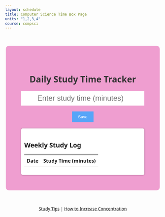```yaml
---
layout: schedule
title: Computer Science Time Box Page
units: "1,2,3,4"
course: compsci
---
```

<html lang="en">
<head>
    <meta charset="UTF-8">
    <meta name="viewport" content="width=device-width, initial-scale=1.0">
    <title>Daily Instrument Practice Tracker</title>
    <style>
        body {
            background-image: url({{site.baseurl}}/images/studying.png);;
            background-size: contain;
            background-repeat: no-repeat;
            background-attachment: fixed;
            font-family: 'Segoe UI', sans-serif;
        }
        .container {
            text-align: center;
            padding: 50px;
            background-color: rgb(239, 158, 208);
            border-radius: 10px;
            margin: 50px auto;
            max-width: 400px;
        }
        h1 {
            color: #333;
        }
        #study-time {
            font-size: 24px;
            padding: 10px;
            width: 100%;
            border: none;
            text-align: center;
        }
        #save-button {
            background-color: #57A5F8;
            color: #fff;
            border: none;
            padding: 10px 20px;
            cursor: pointer;
        }
        /* Style for the weekly study log */
        #weekly-log {
            text-align: left;
            margin-top: 20px;
            padding: 10px;
            background-color: #fff;
            border-radius: 5px;
            box-shadow: 0px 0px 5px rgba(0, 0, 0, 0.3);
        }
        #weekly-log table {
            width: 100%;
            border-collapse: collapse;
        }
        #weekly-log th, #weekly-log td {
            padding: 8px;
            border-bottom: 1px solid #ddd;
        }
    </style>
</head>
<body>
    <div class="container">
        <h1>Daily Study Time Tracker</h1>
        <input type="number" id="study-time" placeholder="Enter study time (minutes)">
        <br><br>
        <button id="save-button">Save</button>
        <!-- Weekly Study Log Display -->
        <div id="weekly-log">
            <h2>Weekly Study Log</h2>
            <table>
                <thead>
                    <tr>
                        <th>Date</th>
                        <th>Study Time (minutes)</th>
                    </tr>
                </thead>
                <tbody>
                    <!-- Study log entries will be displayed here -->
                </tbody>
            </table>
        </div>
    </div>
    <!-- Relevant Links -->
    <div style="text-align: center; margin-top: 20px;">
        <a href="https://studyworkgrow.com.au/2023/05/04/7-effective-study-techniques-for-high-school-students/" target="_blank">Study Tips</a> |
        <a href="https://www.betterup.com/blog/15-ways-to-improve-your-focus-and-concentration-skills" target="_blank">How to Increase Concentration</a>
    </div>
    <script>
        // JavaScript to save study time to local storage
        document.getElementById("save-button").addEventListener("click", function () {
            const studyTime = document.getElementById("study-time").value;
            if (studyTime !== "") {
                const currentDate = new Date().toLocaleDateString();
                const studyData = JSON.parse(localStorage.getItem("studyData")) || {};
                studyData[currentDate] = parseInt(studyTime);
                localStorage.setItem("studyData", JSON.stringify(studyData));
                alert(`Study time (${studyTime} minutes) saved for ${currentDate}`);
                document.getElementById("study-time").value = "";
                // Refresh the study log display
                displayWeeklyLog();
            } else {
                alert("Please enter a valid study time.");
            }
        });
        // Function to display the weekly study log
        function displayWeeklyLog() {
            const studyData = JSON.parse(localStorage.getItem("studyData")) || {};
            const tableBody = document.querySelector("#weekly-log table tbody");
            tableBody.innerHTML = "";
            for (const date in studyData) {
                const row = tableBody.insertRow();
                const cellDate = row.insertCell(0);
                const cellTime = row.insertCell(1);
                cellDate.textContent = date;
                cellTime.textContent = studyData[date];
            }
        }
        // Call the function to display the weekly log when the page loads
        displayWeeklyLog();
    </script>
</body>
</html>